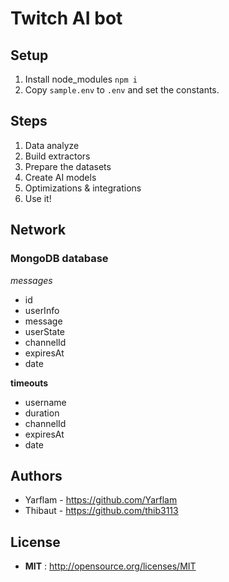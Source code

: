 # Twitch AI bot

## Setup

1. Install node_modules `npm i`
2. Copy `sample.env` to `.env` and set the constants.

## Steps

1. Data analyze
2. Build extractors
3. Prepare the datasets
4. Create AI models
5. Optimizations & integrations
6. Use it!

## Network

### MongoDB database

_messages_

-   id
-   userInfo
-   message
-   userState
-   channelId
-   expiresAt
-   date

**timeouts**

-   username
-   duration
-   channelId
-   expiresAt
-   date

## Authors

-   Yarflam - https://github.com/Yarflam
-   Thibaut - https://github.com/thib3113

## License

-   **MIT** : http://opensource.org/licenses/MIT
